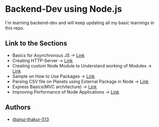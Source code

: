 # Backend-Dev using Node.js

I'm learning backend-dev and will keep updating all my basic learnings in this repo.

## Link to the Sections
* Basics for Asynchronous JS -> [Link](https://github.com/anuj-thakur-513/learn-backend/tree/main/basics-async-js)
* Creating HTTP-Server -> [Link](https://github.com/anuj-thakur-513/learn-backend/tree/main/http-server)
* Creating custom Node Module to Understand working of Modules -> [Link](https://github.com/anuj-thakur-513/learn-backend/tree/main/nodejs-module-system)
* Sample on How to Use Packages -> [Link](https://github.com/anuj-thakur-513/learn-backend/tree/main/package-example)
* Parsing CSV file on Planets using External Package in Node -> [Link](https://github.com/anuj-thakur-513/learn-backend/tree/main/planets-project)
* Express Basics(MVC architecture) -> [Link](https://github.com/anuj-thakur-513/learn-backend/tree/main/express)
* Improving Performance of Node Applications -> [Link](https://github.com/anuj-thakur-513/learn-backend/tree/main/performance-example)

  
## Authors

- [@anuj-thakur-513](https://github.com/anuj-thakur-513/)

